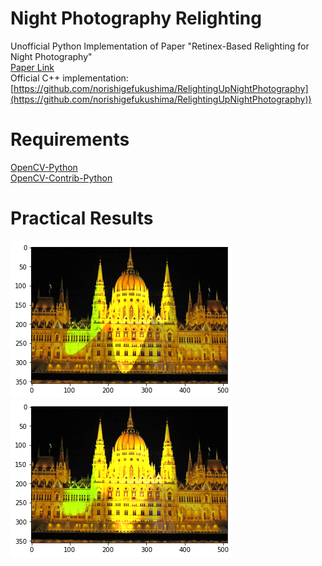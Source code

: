# Night Photography Relighting
Unofficial Python Implementation of Paper "Retinex-Based Relighting for Night Photography"</br>
[Paper Link](https://www.mdpi.com/2076-3417/13/3/1719)</br>
Official C++ implementation:[https://github.com/norishigefukushima/RelightingUpNightPhotography](https://github.com/norishigefukushima/RelightingUpNightPhotography))</br>

# Requirements
[OpenCV-Python](https://pypi.org/project/opencv-python/)</br>
[OpenCV-Contrib-Python](https://pypi.org/project/opencv-contrib-python/)</br>

# Practical Results
![image](readme/output.png)</br>
![image](readme/output_with_afterjbf.png)</br>


